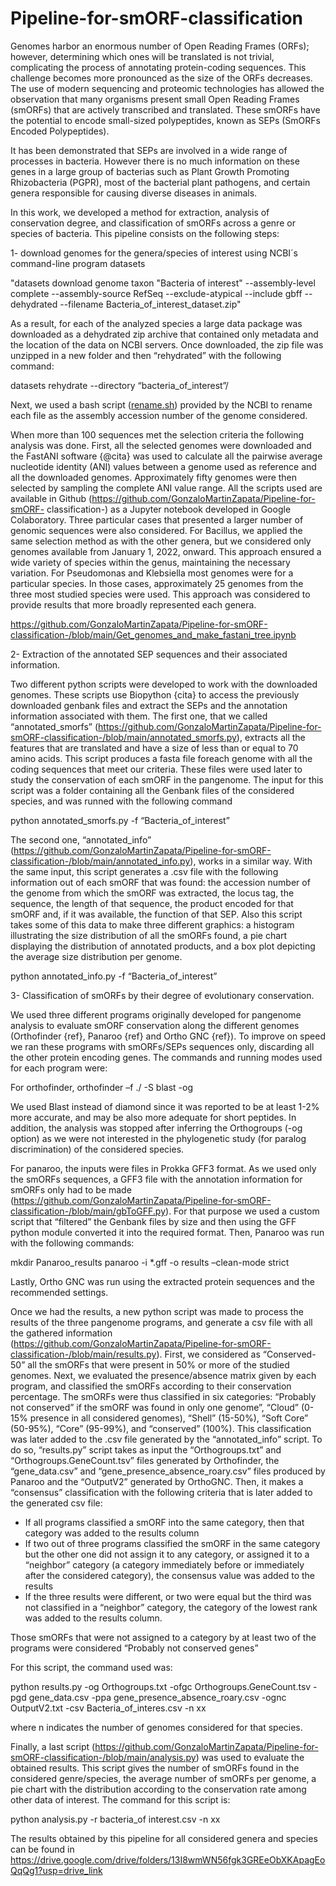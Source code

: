 # Pipeline-for-smORF-classification

Genomes harbor an enormous number of Open Reading Frames (ORFs); however, determining which ones will be translated is not trivial, complicating the process of annotating protein-coding sequences. This challenge becomes more pronounced as the size of the ORFs decreases. The use of modern sequencing and proteomic technologies has allowed the observation that many organisms present small Open Reading Frames (smORFs) that are actively transcribed and translated. These smORFs have the potential to encode small-sized polypeptides, known as SEPs (SmORFs Encoded Polypeptides). 

It has been demonstrated that SEPs are involved in a wide range of processes in bacteria. However there is no much information on these genes in a large group of bacterias such as Plant Growth Promoting Rhizobacteria (PGPR), most of the bacterial plant pathogens, and certain genera responsible for causing diverse diseases in animals.

In this work, we developed a method for extraction, analysis of conservation degree, and classification of smORFs across a genre or species of bacteria. This pipeline consists on the following steps:

1- download genomes for the genera/species of interest using NCBI´s command-line program datasets

"datasets download genome taxon "Bacteria of interest" --assembly-level complete  --assembly-source RefSeq --exclude-atypical --include gbff --dehydrated --filename Bacteria_of_interest_dataset.zip"

As a result, for each of the analyzed  species a large data package was downloaded as a dehydrated zip archive that contained only metadata and the location of the data on NCBI servers. Once downloaded, the zip file was unzipped in a new folder and then “rehydrated” with the following command:

datasets rehydrate  --directory “bacteria_of_interest”/

Next, we used a bash script ([rename.sh](https://github.com/GonzaloMartinZapata/Pipeline-for-smORF-classification-/blob/main/rename.sh.txt)) provided by the NCBI to rename each file as the assembly accession number of the genome considered. 

When more than 100 sequences met the selection criteria the following analysis was done. First, all the selected genomes were downloaded and the FastANI software {@cita} was used to calculate all the pairwise average nucleotide identity (ANI) values between a genome used as reference and all the downloaded genomes. Approximately fifty genomes were then selected by sampling the complete ANI value range. All the scripts used are available in Github (https://github.com/GonzaloMartinZapata/Pipeline-for-smORF- classification-) as a Jupyter notebook developed in Google Colaboratory. Three particular cases that presented a larger number of genomic sequences were also considered. For Bacillus, we applied the same selection method as with the other genera, but we considered only genomes available from January 1, 2022, onward. This approach ensured a wide variety of species within the genus, maintaining the necessary variation. For Pseudomonas and Klebsiella most genomes were for a particular species. In those cases, approximately 25 genomes from the three most studied species were used. This approach was considered to provide results that more broadly represented each genera.

https://github.com/GonzaloMartinZapata/Pipeline-for-smORF-classification-/blob/main/Get_genomes_and_make_fastani_tree.ipynb

2- Extraction of the annotated SEP sequences and their associated information.

Two different python scripts were developed to work with the downloaded genomes. These scripts use Biopython {cita} to access the previously downloaded genbank files and extract the SEPs and the annotation information associated with them. The first one, that we called “annotated_smorfs” (https://github.com/GonzaloMartinZapata/Pipeline-for-smORF-classification-/blob/main/annotated_smorfs.py), extracts all the features that are translated and have a size of less than or equal to 70 amino acids. This script produces a fasta file foreach genome with all the coding sequences that meet our criteria. These files were used later to study the conservation of each smORF in the pangenome. The input for this script was a folder containing all the Genbank files of the considered species, and was runned with the following command

python annotated_smorfs.py -f “Bacteria_of_interest”

The second one, “annotated_info” (https://github.com/GonzaloMartinZapata/Pipeline-for-smORF-classification-/blob/main/annotated_info.py), works in a similar way. With the same input, this script generates a .csv file with the following information out of each smORF that was found: the accession number of the genome from which the smORF was extracted, the locus tag, the sequence, the length of that sequence, the product encoded for that smORF and, if it was available, the function of that SEP. Also this script takes some of this data to make three different graphics: a histogram illustrating the size distribution of all the smORFs found, a pie chart displaying the distribution of annotated products, and a box plot depicting the average size distribution per genome.

python annotated_info.py -f “Bacteria_of_interest”

3- Classification of smORFs by their degree of evolutionary conservation.

We used three different programs originally developed for pangenome analysis to evaluate smORF conservation along the different genomes (Orthofinder {ref}, Panaroo {ref} and Ortho GNC {ref}). To improve on speed we ran these programs with smORFs/SEPs sequences only, discarding all the other protein encoding genes. The commands and running modes used for each program were: 

For orthofinder,  orthofinder  –f ./ -S blast -og

We used Blast instead of diamond since it was reported to be at least 1-2% more accurate, and may be also more adequate for short peptides. In addition, the analysis was stopped after inferring the Orthogroups (-og option) as we were not interested in the phylogenetic study (for paralog discrimination) of the considered species.

For panaroo, the inputs were files in Prokka GFF3 format.  As we used only the smORFs sequences, a GFF3 file with the annotation information for smORFs only had to be made (https://github.com/GonzaloMartinZapata/Pipeline-for-smORF-classification-/blob/main/gbToGFF.py). For that purpose we used a custom script that “filtered” the Genbank files by size and then using the GFF python module converted it into the required format. Then, Panaroo was run with the following commands:

mkdir Panaroo_results
panaroo -i *.gff -o results –clean-mode strict

Lastly, Ortho GNC was run using the extracted protein sequences and the recommended settings.  

Once we had the results, a new python script was made to process the results of the three pangenome programs, and generate a csv file with all the gathered information (https://github.com/GonzaloMartinZapata/Pipeline-for-smORF-classification-/blob/main/results.py). First, we considered as “Conserved-50” all the smORFs that were present in 50% or more of the studied genomes. Next, we evaluated the presence/absence matrix given by each program, and classified the smORFs according to their conservation percentage. The smORFs were thus classified in six categories: “Probably not conserved” if the smORF was found in only one genome”, “Cloud” (0-15% presence in all considered genomes), “Shell” (15-50%), “Soft Core” (50-95%), “Core” (95-99%), and “conserved” (100%). This classification was later added to the .csv file generated by the “annotated_info” script. To do so, “results.py” script takes as input the “Orthogroups.txt” and “Orthogroups.GeneCount.tsv” files generated by Orthofinder, the “gene_data.csv” and “gene_presence_absence_roary.csv” files produced by Panaroo and the “OutputV2” generated by OrthoGNC. Then, it makes a “consensus” classification with the following criteria that is later added to the generated csv file: 
* If all programs classified a smORF into the same category, then that category was added to the results column
* If two out of three programs classified the smORF in the same category but the other one did not assign it to any category, or assigned it to a “neighbor” category (a category immediately before or immediately after the considered category), the consensus value was added to the results
* If the three results were different, or two were equal but the third was not classified in a “neighbor” category, the category of the lowest rank was added to the results column.

Those smORFs that were not assigned to a category by at least two of the programs were considered “Probably not conserved genes” 

For this script, the command used was: 

python results.py -og Orthogroups.txt -ofgc Orthogroups.GeneCount.tsv -pgd gene_data.csv -ppa gene_presence_absence_roary.csv -ognc OutputV2.txt -csv Bacteria_of_interes.csv -n xx

where n indicates the number of genomes considered for that species. 

Finally, a last script (https://github.com/GonzaloMartinZapata/Pipeline-for-smORF-classification-/blob/main/analysis.py) was used to evaluate the obtained results. This script gives the number of smORFs found in the considered genre/species, the average number of smORFs per genome, a pie chart with the distribution according to the conservation rate among other data of interest. The command for this script is:

python analysis.py -r bacteria_of interest.csv -n xx 

The results obtained by this pipeline for all considered genera and species can be found in https://drive.google.com/drive/folders/13I8wmWN56fgk3GREeObXKApagEoQqQg1?usp=drive_link

